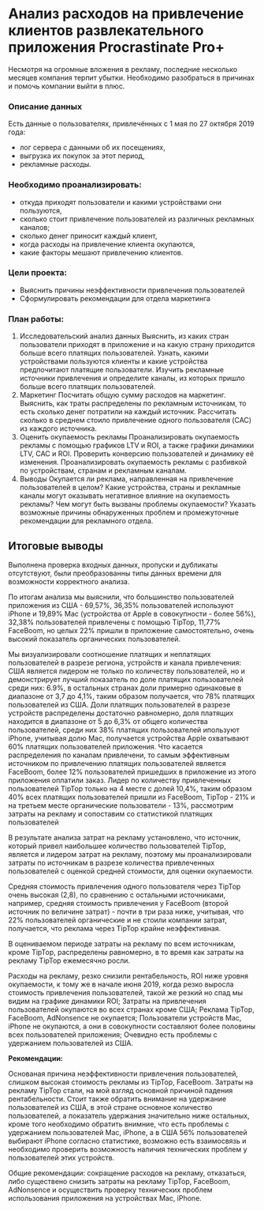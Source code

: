 # Анализ расходов на привлечение клиентов развлекательного приложения Procrastinate Pro+
Несмотря на огромные вложения в рекламу, последние несколько месяцев компания терпит убытки. Необходимо разобраться в причинах и помочь компании выйти в плюс.

### Описание данных
Есть данные о пользователях, привлечённых с 1 мая по 27 октября 2019 года:
- лог сервера с данными об их посещениях,
- выгрузка их покупок за этот период,
- рекламные расходы.

### Необходимо проанализировать:
- откуда приходят пользователи и какими устройствами они пользуются,
- сколько стоит привлечение пользователей из различных рекламных каналов;
- сколько денег приносит каждый клиент,
- когда расходы на привлечение клиента окупаются,
- какие факторы мешают привлечению клиентов.

### Цели проекта:
- Выяснить причины неэффективности привлечения пользователей
- Сформулировать рекомендации для отдела маркетинга

### План работы:
1. Исследовательский анализ данных
Выяснить, из каких стран пользователи приходят в приложение и на какую страну приходится больше всего платящих пользователей.
Узнать, какими устройствами пользуются клиенты и какие устройства предпочитают платящие пользователи.
Изучить рекламные источники привлечения и определите каналы, из которых пришло больше всего платящих пользователей.
2. Маркетинг
Посчитать общую сумму расходов на маркетинг.
Выяснить, как траты распределены по рекламным источникам, то есть сколько денег потратили на каждый источник.
Рассчитать сколько в среднем стоило привлечение одного пользователя (CAC) из каждого источника. 
3. Оценить окупаемость рекламы
Проанализировать окупаемость рекламы c помощью графиков LTV и ROI, а также графики динамики LTV, CAC и ROI.
Проверить конверсию пользователей и динамику её изменения. 
Проанализировать окупаемость рекламы с разбивкой по устройствам, странам и рекламным каналам.
4. Выводы
Окупается ли реклама, направленная на привлечение пользователей в целом?
Какие устройства, страны и рекламные каналы могут оказывать негативное влияние на окупаемость рекламы?
Чем могут быть вызваны проблемы окупаемости?
Указать возможные причины обнаруженных проблем и промежуточные рекомендации для рекламного отдела.

## Итоговые выводы
Выполнена проверка входных данных, пропуски и дубликаты отсутствуют, были преобразованны типы данных времени для возможности корректного анализа.

По итогам анализа мы выяснили, что большинство пользователей приложения из США - 69,57%, 36,35% пользователей используют iPhone и 19,89% Mac (устройства от Apple в совокупности - более 56%), 32,38% пользователей привлечены с помощью TipTop, 11,77% FaceBoom, но целых 22% пришли в приложение самостоятельно, очень высокий показатель органических пользователей.

Мы визуализировали соотношение платящих и неплатящих пользователей в разрезе региона, устройств и канала привлечения: США является лидером не только по количеству пользователей, но и демонстрирует лучший показатель по доле платящих пользователей среди них: 6.9%, в остальных странах доли примерно одинаковые в диапазоне от 3,7 до 4,1%, таким образом получается, что 78% платящих пользователей из США. Доли платящих пользователей в разрезе устройств распределены достаточно равномерно, доля платящих находится в диапазоне от 5 до 6,3% от общего количества пользователей, среди них 38% платящих пользователей ипользуют iPhone, учитывая долю Mac, получается устройства Apple охватывают 60% платящих пользователей приложения. Что касается распределения по каналам привлечени, то самым эффективным источником по привлечению платящих пользователей является FaceBoom, более 12% пользователей пришедших в приложение из этого приложения оплатили заказ. Лидер по количеству привлеченных пользователей TipTop только на 4 месте с долей 10,4%, таким образом 40% всех платящих пользователей пришли из FaceBoom, TipTop - 21% и на третьем месте органические пользователи - 13%, рассмотрим затраты на рекламу и сопоставим со статистикой платящих пользователей

В результате анализа затрат на рекламу установлено, что источник, который привел наибольшее количество пользователей TipTop, является и лидером затрат на рекламу, поэтому мы проанализировали затраты по источникам в разрезе количества привлеченных пользователей с оценкой средней стоимости, для оценки окупаемости.

Средняя стоимость привлечения одного пользователя через TipTop очень высокая (2,8), по сравнению с остальными источниками, например, средняя стоимость привлечения у FaceBoom (второй источник по величине затрат) - почти в три раза ниже, учитывая, что 22% пользователей органические и не стоили компании затрат, получается, что реклама через TipTop крайне неэффективная.

В оцениваемом периоде затраты на рекламу по всем источникам, кроме TipTop, распределены равномерно, в то время как затраты на рекламу TipTop ежемесячно росли.

Расходы на рекламу, резко снизили рентабельность, ROI ниже уровня окупаемости, к тому же в начале июня 2019, когда резко выросла стоимость привлечения пользователей, такой же резкий но спад мы видим на графике динамики ROI;
Затраты на привлечения пользователей окупаются во всех странах кроме США;
Реклама TipTop, FaceBoom, AdNonsence не окупается;
Пользователи устройств Mac, iPhone не окупаются, а они в совокупности составляют более половины всех пользователей приложения;
Очевидно есть проблемы с удержанием пользователей из США.

**Рекомендации:**

Основаная причина неэффективности привлечения пользователей, слишком высокая стоимость рекламы из  TipTop, FaceBoom. Затраты на рекламу TipTop стали, на мой взгляд основной причиной падения рентабельности. Стоит также обратить внимание на удержание пользователей из США, в этой стране основное количество пользователей, а показатель удержания значительно ниже остальных, кроме того необходимо обратить внимние, что есть проблемы с удержанием пользователей Mac, iPhone, а в США 56% пользователей выбирают iPhone согласно статистике, возможно есть взаимосвязь и необходимо проверить возможность наличия технических проблем у пользователей этих устройств.

Общие рекомендации: сокращение расходов на рекламу, отказаться, либо существено снизить затраты на рекламу TipTop, FaceBoom, AdNonsence и осуществить проверку технических проблем использования приложения на устройствах Mac, iPhone.